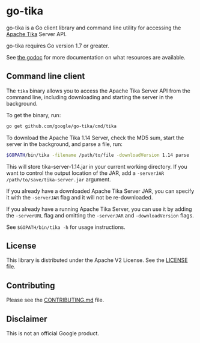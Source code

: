 # go-tika

go-tika is a Go client library and command line utility for accessing the [Apache Tika](http://tika.apache.org) Server API.

go-tika requires Go version 1.7 or greater.

See [the godoc](https://godoc.org/github.com/google/go-tika/tika) for more documentation on what resources are available.

## Command line client

The `tika` binary allows you to access the Apache Tika Server API from the command line, including downloading and starting the server in the background.

To get the binary, run:

```bash
go get github.com/google/go-tika/cmd/tika
```

To download the Apache Tika 1.14 Server, check the MD5 sum, start the server in the background, and parse a file, run:

```bash
$GOPATH/bin/tika -filename /path/to/file -downloadVersion 1.14 parse
```

This will store tika-server-1.14.jar in your current working directory. If you want to control the output location of the JAR, add a `-serverJAR /path/to/save/tika-server.jar` argument.

If you already have a downloaded Apache Tika Server JAR, you can specify it with the `-serverJAR` flag and it will not be re-downloaded.

If you already have a running Apache Tika Server, you can use it by adding the `-serverURL` flag and omitting the `-serverJAR` and `-downloadVersion` flags.

See `$GOPATH/bin/tika -h` for usage instructions.

## License

This library is distributed under the Apache V2 License. See the [LICENSE](./LICENSE) file.

## Contributing

Please see the [CONTRIBUTING.md](./CONTRIBUTING.md) file.

## Disclaimer

This is not an official Google product.
